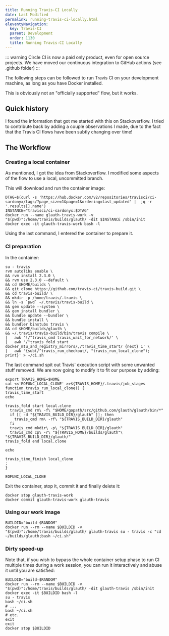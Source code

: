 ```yaml
---
title: Running Travis-CI Locally
date: Last Modified 
permalink: running-travis-ci-locally.html
eleventyNavigation:
  key: Travis-CI
  parent: Development
  order: 1130
  title: Running Travis-CI Locally
---
```

::: warning
Circle CI is now a paid only product, even for open source projects.
We have moved our continuous integration to GitHub actions (see .github folder)
:::

The following steps can be followed to run Travis CI on your development machine, as long as you have Docker installed.

This is obviously not an "officially supported" flow, but it works.

## Quick history

I found the information that got me started with this on Stackoverflow. I tried to contribute back by adding a couple observations I made, due to the fact that the Travis CI flows have been subtly changing over time!

## The Workflow

### Creating a local container

As mentioned, I got the idea from Stackoverflow. I modified some aspects of the flow to use a local, uncommitted branch.

This will download and run the container image:

``` shell
DTAG=$(curl -s 'https://hub.docker.com/v2/repositories/travisci/ci-sardonyx/tags/?page_size=1&page=1&ordering=last_updated' |  jq -r '.results[].name')
INSTANCE="travisci/ci-sardonyx:$DTAG"
docker run --name glauth-travis-work -v "$(pwd)":/home/travis/builds/glauth/ -dit $INSTANCE /sbin/init
docker exec -it glauth-travis-work bash -l
```

Using the last command, I entered the container to prepare it.

### CI preparation

In the container:

``` shell
su - travis                                                                                                             
rvm autolibs enable \
&& rvm install 2.3.0 \
&& rvm use 2.3.0 --default \
&& cd $HOME/builds \
&& git clone https://github.com/travis-ci/travis-build.git \
&& cd travis-build/ \
&& mkdir -p /home/travis/.travis \
&& ln -s `pwd` ~/.travis/travis-build \
&& gem update --system \
&& gem install bundler \
&& bundle update --bundler \
&& bundle install \
&& bundler binstubs travis \
&& cd $HOME/builds/glauth \
&& ~/.travis/travis-build/bin/travis compile \
|   awk '!/^travis_cmd travis_wait_for_network/' \
|   awk '/^travis_fold start docker_mtu_and_registry_mirrors/,/travis_time_start/ {next} 1' \
|   awk '{sub(/^travis_run_checkout/, "travis_run_local_clone"); print}' > ~/ci.sh
```

The last command spit out Travis' execution script with some unwanted stuff removed.
 We are now going to modify it to fit our purpose by adding:

``` shell
export TRAVIS_HOME=$HOME
cat <<'EOFUNC_LOCAL_CLONE' >>${TRAVIS_HOME}/.travis/job_stages
function travis_run_local_clone() {
travis_time_start
echo

travis_fold start local.clone
  travis_cmd rm\ -f\ "$HOME/gopath/src/github.com/glauth/glauth/bin/*"
  if [[ -d "${TRAVIS_BUILD_DIR}/glauth" ]]; then
    travis_cmd rm\ -rf\ "${TRAVIS_BUILD_DIR}/glauth"
  fi
  travis_cmd mkdir\ -p\ "${TRAVIS_BUILD_DIR}/glauth"
  travis_cmd cp\ -r\ "${TRAVIS_HOME}/builds/glauth"\ "${TRAVIS_BUILD_DIR}/glauth/"
travis_fold end local.clone

echo

travis_time_finish local_clone
:
}

EOFUNC_LOCAL_CLONE
```

Exit the container, stop it, commit it and finally delete it:

``` shell
docker stop glauth-travis-work
docker commit glauth-travis-work glauth-travis
```

### Using our work image

``` shell
BUILDID="build-$RANDOM"
docker run --rm --name $BUILDID -v "$(pwd)":/home/travis/builds/glauth/ glauth-travis su - travis -c "cd ~/builds/glauth;bash ~/ci.sh"
```

### Dirty speed-up

Note that, if you wish to bypass the whole container setup phase to run CI multiple times during a work session, you can run it interactively and abuse it until you are satisfied:

``` shell
BUILDID="build-$RANDOM"
docker run --rm --name $BUILDID -v "$(pwd)":/home/travis/builds/glauth/ -dit glauth-travis /sbin/init
docker exec -it $BUILDID bash -l
su - travis
bash ~/ci.sh
# ...
bash ~/ci.sh
# etc.
exit
exit
docker stop $BUILDID
```